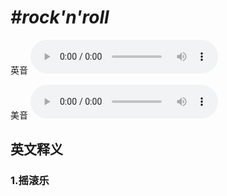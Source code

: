 # ***\#rock'n'roll*** 
英音
<audio src="./media/rock'n'roll1.aac" controls="controls"></audio>

美音
<audio src="./media/rock'n'roll2.aac" controls="controls"></audio>



  

英文释义
---
### 1.**摇滚乐**  


